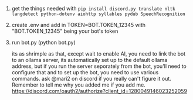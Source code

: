 1. get the things needed with `pip install discord.py translate nltk langdetect python-dotenv aiohttp syllables pydub SpeechRecognition`
2. create .env and add in TOKEN=BOT.TOKEN_12345 with "BOT.TOKEN_12345" being your bot's token
3. run bot.py (python bot.py)

   its as shrimple as that, except wait
   to enable AI, you need to link the bot to an ollama server, its automatically set up to the default ollama address, but if you run the server seporately from the bot, you'll need to configure that
   and to set up the bot, you need to use various commands. ask @mari2 on discord if you really can't figure it out. Remember to tell me why you added me if you add me.
   https://discord.com/oauth2/authorize?client_id=1280049146023252059
